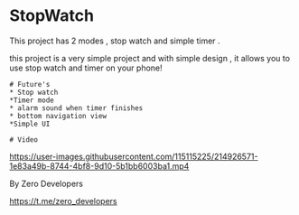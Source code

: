 # StopWatch

This project has 2 modes , stop watch and simple timer .

this project is a very simple project and with simple design , it allows you to use stop watch and timer on your phone!

    # Future's
    * Stop watch
    *Timer mode
    * alarm sound when timer finishes
    * bottom navigation view
    *Simple UI
    
    # Video
    
    





https://user-images.githubusercontent.com/115115225/214926571-1e83a49b-8744-4bf8-9d10-5b1bb6003ba1.mp4


By Zero Developers


https://t.me/zero_developers








